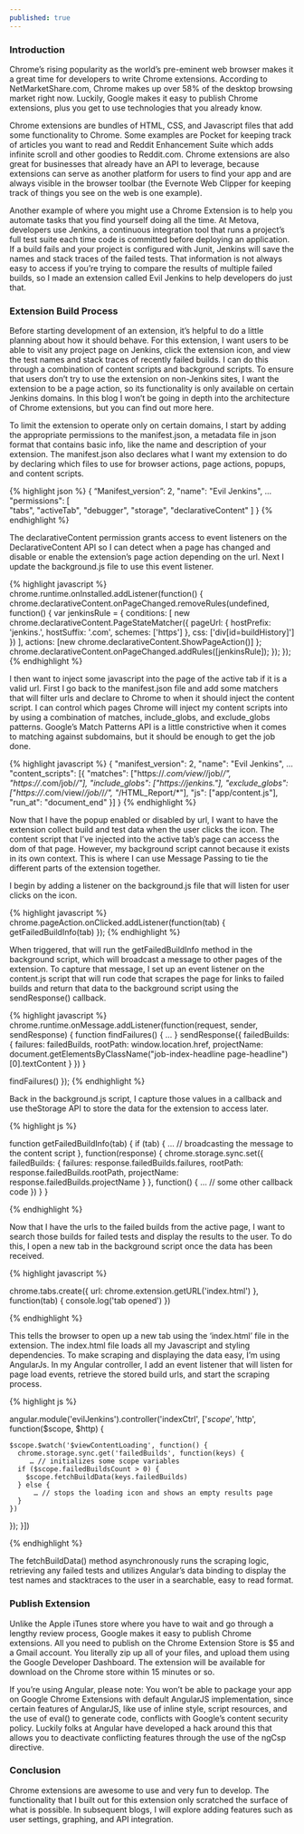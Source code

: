 ```yaml
---
published: true
---
```

### Introduction

Chrome’s rising popularity as the world’s pre-eminent web browser makes it a great time for developers to write Chrome extensions. According to NetMarketShare.com, Chrome makes up over 58% of the desktop browsing market right now. Luckily, Google makes it easy to publish Chrome extensions, plus you get to use technologies that you already know. 

Chrome extensions are bundles of HTML, CSS, and Javascript files that add some functionality to Chrome. Some examples are Pocket for keeping track of articles you want to read and Reddit Enhancement Suite which adds infinite scroll and other goodies to Reddit.com. Chrome extensions are also great for businesses that already have an API to leverage, because extensions can serve as another platform for users to find your app and are always visible in the browser toolbar (the Evernote Web Clipper for keeping track of things you see on the web is one example). 

Another example of where you might use a Chrome Extension is to help you automate tasks that you find yourself doing all the time. At Metova, developers use Jenkins, a continuous integration tool that runs a project’s full test suite each time code is committed before deploying an application. If a build fails and your project is configured with Junit, Jenkins will save the names and stack traces of the failed tests. That information is not always easy to access if you’re trying to compare the results of multiple failed builds, so I made an extension called Evil Jenkins to help developers do just that.

### Extension Build Process

Before starting development of an extension, it’s helpful to do a little planning about how it should behave. For this extension, I want users to be able to visit any project page on Jenkins, click the extension icon, and view the test names and stack traces of recently failed builds. I can do this through a combination of content scripts and background scripts. To ensure that users don’t try to use the extension on non-Jenkins sites, I want the extension to be a page action, so its functionality is only available on certain Jenkins domains. In this blog I won’t be going in depth into the architecture of Chrome extensions, but you can find out more here. 

To limit the extension to operate only on certain domains, I start by adding the appropriate permissions to the manifest.json, a metadata file in json format that contains basic info, like the name and description of your extension. The manifest.json also declares what I want my extension to do by declaring which files to use for browser actions, page actions, popups, and content scripts.

{% highlight json %}
{
    “Manifest_version”: 2,
    "name": "Evil Jenkins",
     ...
    "permissions": [        
        "tabs",
        "activeTab",
        "debugger",
        "storage",
        "declarativeContent"
    ]
}
{% endhighlight %}



The declarativeContent permission grants access to event listeners on the DeclarativeContent API so I can detect when a page has changed and disable or enable the extension’s page action depending on the url. Next I update the background.js file to use this event listener.

{% highlight javascript %}
chrome.runtime.onInstalled.addListener(function() {
  chrome.declarativeContent.onPageChanged.removeRules(undefined, function() {
    var jenkinsRule = {
      conditions: [
        new chrome.declarativeContent.PageStateMatcher({
          pageUrl: {
            hostPrefix: 'jenkins.',
            hostSuffix: '.com',
            schemes: ['https']
          },
          css: ['div[id=buildHistory]']
        })
      ],
      actions: [new chrome.declarativeContent.ShowPageAction()]
    };
    chrome.declarativeContent.onPageChanged.addRules([jenkinsRule]);
  });
});
{% endhighlight %}

I then want to inject some javascript into the page of the active tab if it is a valid url. First I go back to the manifest.json file and add some matchers that will filter urls and declare to Chrome to when it should inject the content script. I can control which pages Chrome will inject my content scripts into by using a combination of matches, include_globs, and exclude_globs patterns. Google’s Match Patterns API is a little constrictive when it comes to matching against subdomains, but it should be enough to get the job done.

{% highlight javascript %}
{
    "manifest_version": 2,
    "name": "Evil Jenkins",
    ...
    "content_scripts": [{
        "matches": ["https://*.com/view/*/job/*/", "https://*.com/job/*/"],
        "include_globs": ["*https://jenkins.*"],
        "exclude_globs": ["https://*.com/view/*/job/*/*/", "*/HTML_Report/*"],
        "js": ["app/content.js"],
        "run_at": "document_end"
    }]
}
{% endhighlight %}

Now that I have the popup enabled or disabled by url, I want to have the extension collect build and test data when the user clicks the icon. The content script that I’ve injected into the active tab’s page can access the dom of that page. However, my background script cannot because it exists in its own context. This is where I can use Message Passing to tie the different parts of the extension together.

I begin by adding a listener on the background.js file that will listen for user clicks on the icon. 

{% highlight javascript %}
chrome.pageAction.onClicked.addListener(function(tab) {
  getFailedBuildInfo(tab)
});
{% endhighlight %}

When triggered, that will run the getFailedBuildInfo method in the background script, which will broadcast a message to other pages of the extension. To capture that message, I set up an event listener on the content.js script that will run code that scrapes the page for links to failed builds and return that data to the background script using the sendResponse() callback.

{% highlight javascript %}
  chrome.runtime.onMessage.addListener(function(request, sender, sendResponse) {
    function findFailures() {
            …
    }
    sendResponse({
      failedBuilds: {
        failures: failedBuilds,
        rootPath: window.location.href,
        projectName: document.getElementsByClassName("job-index-headline page-headline")[0].textContent
      }
    })
  }

  findFailures()
});
{% endhighlight %}

Back in the background.js script, I capture those values in a callback and use theStorage API to store the data for the extension to access later.

{% highlight js %}

function getFailedBuildInfo(tab) {
  if (tab) {
      … // broadcasting the message to the content script
    }, function(response) {
      chrome.storage.sync.set({
        failedBuilds: {
          failures: response.failedBuilds.failures,
          rootPath: response.failedBuilds.rootPath,
          projectName: response.failedBuilds.projectName
        }
      }, function() {
          … // some other callback code
    })
  }
}

{% endhighlight %}

Now that I have the urls to the failed builds from the active page, I want to search those builds for failed tests and display the results to the user. To do this, I open a new tab in the background script once the data has been received.

{% highlight javascript %}

chrome.tabs.create({
       url: chrome.extension.getURL('index.html')
    }, function(tab) {
       console.log('tab opened')
})

{% endhighlight %}

This tells the browser to open up a new tab using the ‘index.html’ file in the extension. The index.html file loads all my Javascript and styling dependencies. To make scraping and displaying the data easy, I’m using AngularJs. In my Angular controller, I add an event listener that will listen for page load events, retrieve the stored build urls, and start the scraping process.

{% highlight js %}


angular.module('evilJenkins').controller('indexCtrl', ['$scope', '$http', function($scope, $http) {
	
    $scope.$watch('$viewContentLoading', function() {
      chrome.storage.sync.get('failedBuilds', function(keys) {
         … // initializes some scope variables
      if ($scope.failedBuildsCount > 0) {
        $scope.fetchBuildData(keys.failedBuilds)
      } else {
          … // stops the loading icon and shows an empty results page
      }
    })
  });
}])

{% endhighlight %}



The fetchBuildData() method asynchronously runs the scraping logic, retrieving any failed tests and utilizes Angular’s data binding to display the test names and stacktraces to the user in a searchable, easy to read format.

### Publish Extension

Unlike the Apple iTunes store where you have to wait and go through a lengthy review process, Google makes it easy to publish Chrome extensions. All you need to publish on the Chrome Extension Store is $5 and a Gmail account. You literally zip up all of your files, and upload them using the Google Developer Dashboard. The extension will be available for download on the Chrome store within 15 minutes or so.

If you’re using Angular, please note: You won’t be able to package your app on Google Chrome Extensions with default AngularJS implementation, since certain features of AngularJS, like use of inline style, script resources, and the use of eval() to generate code, conflicts with Google’s content security policy. Luckily folks at Angular have developed a hack around this that allows you to deactivate conflicting features through the use of the ngCsp directive.

### Conclusion

Chrome extensions are awesome to use and very fun to develop. The functionality that I built out for this extension only scratched the surface of what is possible. In subsequent blogs, I will explore adding features such as user settings, graphing, and API integration.
